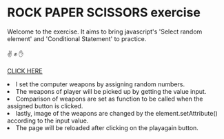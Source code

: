 

# ROCK PAPER SCISSORS exercise

 Welcome to the exercise. It aims to bring javascript's 'Select random element' and 'Conditional Statement' to practice. 
 <br><br>:v: :fist: :hand:
 <br><br>
 [CLICK HERE](https://chevtong.github.io/rock-paper-scissors/)


<li> I set the computer weapons by assigning random numbers. 
<li> The weapons of player will be picked up by getting the value input.
<li> Comparison of weapons are set as function to be called when the assigned button is clicked. 
<li> lastly, image of the weapons are changed by the element.setAttribute() according to the input value. 
<li> The page will be reloaded after clicking on the playagain button.

